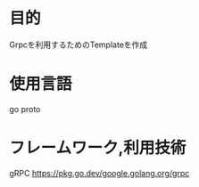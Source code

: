 # 目的
Grpcを利用するためのTemplateを作成
# 使用言語
go proto
# フレームワーク,利用技術
gRPC 
https://pkg.go.dev/google.golang.org/grpc

